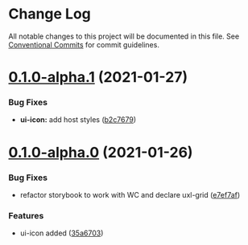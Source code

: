 # Change Log

All notable changes to this project will be documented in this file.
See [Conventional Commits](https://conventionalcommits.org) for commit guidelines.

# [0.1.0-alpha.1](https://github.com/uxland/components/compare/@uxland/ui-icon@0.1.0-alpha.0...@uxland/ui-icon@0.1.0-alpha.1) (2021-01-27)


### Bug Fixes

* **ui-icon:** add host styles ([b2c7679](https://github.com/uxland/components/commit/b2c7679d9d7c15ad60897f55fdbed5c48b54ef9c))






# [0.1.0-alpha.0](https://github.com/uxland/components/compare/@uxland/ui-icon@0.0.1-alpha.2...@uxland/ui-icon@0.1.0-alpha.0) (2021-01-26)


### Bug Fixes

* refactor storybook to work with WC and declare uxl-grid ([e7ef7af](https://github.com/uxland/components/commit/e7ef7af2c1363931808331e069a5c16c107dd231))


### Features

* ui-icon added ([35a6703](https://github.com/uxland/components/commit/35a6703b639c0bbab7ba168e15f9046d1bac4d1b))
